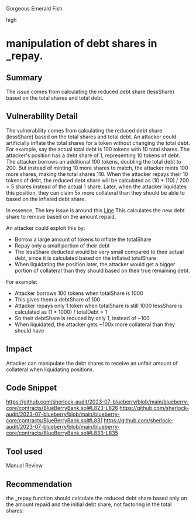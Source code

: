 Gorgeous Emerald Fish

high

# manipulation of debt shares in _repay.
## Summary
The issue comes from calculating the reduced debt share (lessShare) based on the total shares and total debt.
## Vulnerability Detail
The vulnerability comes from calculating the reduced debt share (lessShare) based on the total shares and total debt. An attacker could artificially inflate the total shares for a token without changing the total debt.
For example, say the actual total debt is 100 tokens with 10 total shares. The attacker's position has a debt share of 1, representing 10 tokens of debt.
The attacker borrows an additional 100 tokens, doubling the total debt to 200. But instead of minting 10 more shares to match, the attacker mints 100 more shares, making the total shares 110.
When the attacker repays their 10 tokens of debt, the reduced debt share will be calculated as (10 * 110) / 200 = 5 shares instead of the actual 1 share.
Later, when the attacker liquidates this position, they can claim 5x more collateral than they should be able to based on the inflated debt share.

In essence, The key issue is around this [Line](https://github.com/sherlock-audit/2023-07-blueberry/blob/main/blueberry-core/contracts/BlueBerryBank.sol#L833-L835)
This calculates the new debt share to remove based on the amount repaid.

An attacker could exploit this by:

- Borrow a large amount of tokens to inflate the totalShare
- Repay only a small portion of their debt
- The lessShare deducted would be very small compared to their actual debt, since it is calculated based on the inflated totalShare
- When liquidating the position later, the attacker would get a bigger portion of collateral than they should based on their true remaining debt.

For example:
- Attacker borrows 100 tokens when totalShare is 1000
- This gives them a debtShare of 100
- Attacker repays only 1 token when totalShare is still 1000
lessShare is calculated as (1 * 1000) / totalDebt = 1
- So their debtShare is reduced by only 1, instead of ~100
- When liquidated, the attacker gets ~100x more collateral than they should have

## Impact
Attacker can manipulate the debt shares to receive an unfair amount of collateral when liquidating positions.
## Code Snippet
https://github.com/sherlock-audit/2023-07-blueberry/blob/main/blueberry-core/contracts/BlueBerryBank.sol#L823-L826
https://github.com/sherlock-audit/2023-07-blueberry/blob/main/blueberry-core/contracts/BlueBerryBank.sol#L831
https://github.com/sherlock-audit/2023-07-blueberry/blob/main/blueberry-core/contracts/BlueBerryBank.sol#L833-L835
## Tool used

Manual Review

## Recommendation
the _repay function should calculate the reduced debt share based only on the amount repaid and the initial debt share, not factoring in the total shares:
